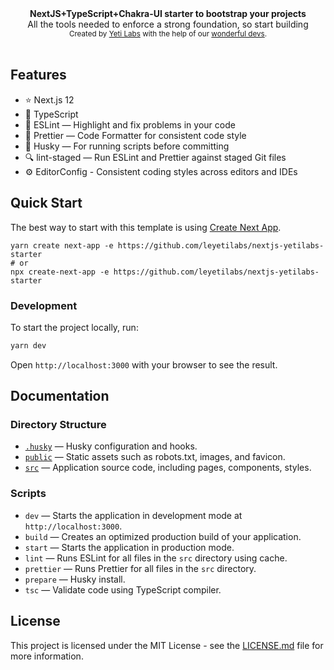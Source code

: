 <div align="center"><strong>NextJS+TypeScript+Chakra-UI starter to bootstrap your projects</strong></div>

<div align="center">All the tools needed to enforce a strong foundation, so start building</div>

<div align="center">
  <sub>Created by <a href="https://twitter.com/leyetilabs" target="_blank" rel="noopener noreferrer">Yeti Labs</a> with the help of our <a href="https://github.com/leyetilabs/nextjs-yetilabs-starter">wonderful devs</a>.</sub>
</div>

<br />

## Features

- ⭐ Next.js 12
- 🔨 TypeScript
- 📏 ESLint — Highlight and fix problems in your code
- 💖 Prettier — Code Formatter for consistent code style
- 🐶 Husky — For running scripts before committing
- 🔍 lint-staged — Run ESLint and Prettier against staged Git files
- ⚙️ EditorConfig - Consistent coding styles across editors and IDEs

## Quick Start

The best way to start with this template is using [Create Next App](https://nextjs.org/docs/api-reference/create-next-app).

```
yarn create next-app -e https://github.com/leyetilabs/nextjs-yetilabs-starter
# or
npx create-next-app -e https://github.com/leyetilabs/nextjs-yetilabs-starter
```

### Development

To start the project locally, run:

```bash
yarn dev
```

Open `http://localhost:3000` with your browser to see the result.

## Documentation
### Directory Structure

- [`.husky`](.husky) — Husky configuration and hooks.<br>
- [`public`](./public) — Static assets such as robots.txt, images, and favicon.<br>
- [`src`](./src) — Application source code, including pages, components, styles.

### Scripts

- `dev` — Starts the application in development mode at `http://localhost:3000`.
- `build` — Creates an optimized production build of your application.
- `start` — Starts the application in production mode.
- `lint` — Runs ESLint for all files in the `src` directory using cache.
- `prettier` — Runs Prettier for all files in the `src` directory.
- `prepare` — Husky install.
- `tsc` — Validate code using TypeScript compiler.

## License

This project is licensed under the MIT License - see the [LICENSE.md](LICENSE.md) file for more information.